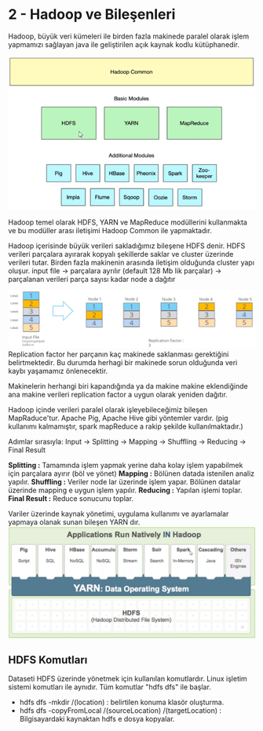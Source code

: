 # 2 - Hadoop ve Bileşenleri

Hadoop, büyük veri kümeleri ile birden fazla makinede paralel olarak işlem yapmamızı sağlayan java ile geliştirilen açık kaynak kodlu kütüphanedir.

<!--Hadoop Bileşen Tablosu-->
![hadoopBilesenTablosu](https://github.com/ramisyk/egitim-notlarim/blob/master/buyuk-veri-giris/2-Hadoop/kaynak/1-hadoopBilesenTablosu.png "Hadoop Bileşen Tablosu")

Hadoop temel olarak HDFS, YARN ve MapReduce modüllerini kullanmakta ve bu modüller arası iletişimi Hadoop Common ile yapmaktadır.

Hadoop içerisinde büyük verileri sakladığımız bileşene HDFS denir. HDFS verileri parçalara ayırarak kopyalı şekillerde saklar ve cluster üzerinde verileri tutar. Birden fazla makinenin arasında iletişim olduğunda cluster yapı oluşur.
input file -> parçalara ayrılır (default 128 Mb lik parçalar) -> parçalanan verileri parça sayısı kadar node a dağıtır

<!--HDFS Veri Saklama Sistemi-->
![hdfsCluster](https://github.com/ramisyk/egitim-notlarim/blob/master/buyuk-veri-giris/2-Hadoop/kaynak/2-hdfsCluster.png "HDFS Veri Saklama Sistemi")
Replication factor her parçanın kaç makinede saklanması gerektiğini belirtmektedir. Bu durumda herhagi bir makinede sorun olduğunda veri kaybı yaşamamız önlenecektir.

Makinelerin herhangi biri kapandığında ya da makine makine eklendiğinde ana makine verileri replication factor a uygun olarak yeniden dağıtır.

Hadoop içinde verileri paralel olarak işleyebileceğimiz bileşen MapRaduce'tur.
Apache Pig, Apache Hive gibi yöntemler vardır. (pig kullanımı kalmamıştır, spark mapReduce a rakip şekilde kullanılmaktadır.)

Adımlar sırasıyla:
Input -> Splitting -> Mapping -> Shuffling -> Reducing -> Final Result


**Splitting :** Tamamında işlem yapmak yerine daha kolay işlem yapabilmek için parçalara ayırır (böl ve yönet)
**Mapping :** Bölünen datada istenilen analiz yapılır.
**Shuffling :** Veriler node lar üzerinde işlem yapar. Bölünen datalar üzerinde mapping e uygun işlem yapılır.
**Reducing :** Yapılan işlemi toplar.
**Final Result :** Reduce sonucunu toplar.

Variler üzerinde kaynak yönetimi, uygulama kullanımı ve ayarlamalar yapmaya olanak sunan bileşen YARN dır.
![yarn](https://github.com/ramisyk/egitim-notlarim/blob/master/buyuk-veri-giris/2-Hadoop/kaynak/3-yarn.png "YARN")

## HDFS Komutları
Dataseti HDFS üzerinde yönetmek için kullanılan komutlardır. Linux işletim sistemi komutları ile aynıdır.
Tüm komutlar "hdfs dfs" ile başlar.

- hdfs dfs -mkdir /(location) : belirtilen konuma klasör oluşturma.
- hdfs dfs -copyFromLocal /(sourceLocation) /(targetLocation) : Bilgisayardaki kaynaktan hdfs e dosya kopyalar.